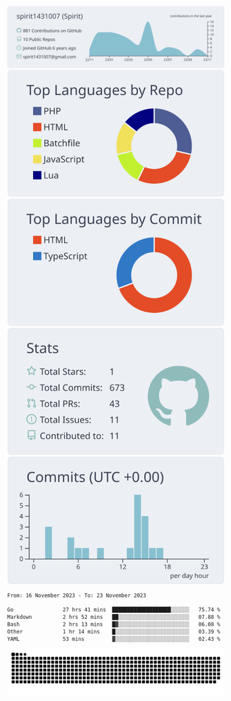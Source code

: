 [![](https://raw.githubusercontent.com/spirit1431007/spirit1431007/master/profile-summary-card-output/nord_bright/0-profile-details.svg)](https://git.io/spiritx)
[![](https://raw.githubusercontent.com/spirit1431007/spirit1431007/master/profile-summary-card-output/nord_bright/1-repos-per-language.svg)](https://git.io/spiritx) [![](https://raw.githubusercontent.com/spirit1431007/spirit1431007/master/profile-summary-card-output/nord_bright/2-most-commit-language.svg)](https://git.io/spiritx)
[![](https://raw.githubusercontent.com/spirit1431007/spirit1431007/master/profile-summary-card-output/nord_bright/3-stats.svg)](https://git.io/spiritx) [![](https://raw.githubusercontent.com/spirit1431007/spirit1431007/master/profile-summary-card-output/nord_bright/4-productive-time.svg)](https://git.io/spiritx)

<!--START_SECTION:waka-->

```txt
From: 16 November 2023 - To: 23 November 2023

Go                27 hrs 41 mins  ███████████████████░░░░░░   75.74 %
Markdown          2 hrs 52 mins   ██░░░░░░░░░░░░░░░░░░░░░░░   07.88 %
Bash              2 hrs 13 mins   █▓░░░░░░░░░░░░░░░░░░░░░░░   06.08 %
Other             1 hr 14 mins    █░░░░░░░░░░░░░░░░░░░░░░░░   03.39 %
YAML              53 mins         ▓░░░░░░░░░░░░░░░░░░░░░░░░   02.43 %
```

<!--END_SECTION:waka-->

![contribution](https://github.com/spirit1431007/spirit1431007/blob/output/github-contribution-grid-snake.svg)

